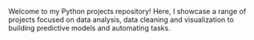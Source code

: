 Welcome to my Python projects repository! Here, I showcase a range of projects focused on data analysis, data cleaning and visualization to building predictive models and automating tasks.
